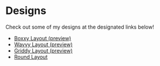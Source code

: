# Designs
Check out some of my designs at the designated links below!

* [Boxxy Layout (preview)](https://cdterry87.github.io/Designs/boxxy)
* [Wavvy Layout (preview)](https://cdterry87.github.io/Designs/wavvy)
* [Griddy Layout (preview)](https://cdterry87.github.io/Designs/griddy)
* [Round Layout](https://cdterry87.github.io/Designs/round)
